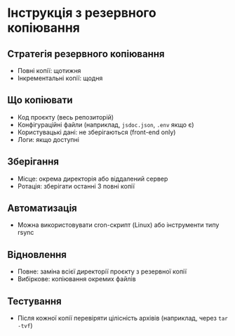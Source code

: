 
# Інструкція з резервного копіювання

## Стратегія резервного копіювання
- Повні копії: щотижня
- Інкрементальні копії: щодня

## Що копіювати
- Код проєкту (весь репозиторій)
- Конфігураційні файли (наприклад, `jsdoc.json`, `.env` якщо є)
- Користувацькі дані: не зберігаються (front-end only)
- Логи: якщо доступні

## Зберігання
- Місце: окрема директорія або віддалений сервер
- Ротація: зберігати останні 3 повні копії

## Автоматизація
- Можна використовувати cron-скрипт (Linux) або інструменти типу rsync

## Відновлення
- Повне: заміна всієї директорії проєкту з резервної копії
- Вибіркове: копіювання окремих файлів

## Тестування
- Після кожної копії перевіряти цілісність архівів (наприклад, через `tar -tvf`)
